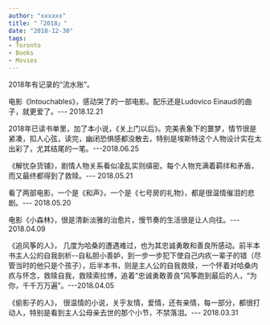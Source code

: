 ```yaml
---
author: "xxxxxx"
title: "「2018」"
date: "2018-12-30"
tags: 
- Toronto
- Books
- Movies
---
```


2018年有记录的“流水账”。

电影《Intouchables》，感动哭了的一部电影。配乐还是Ludovico Einaudi的曲子，就更爱了。--- 2018.12.21

2018年已读书单里，加了本小说，《关上门以后》。完美表象下的噩梦，情节很是紧凑，扣人心弦，读完，幽闭恐惧感都没散去，特别是埃斯特这个人物设计实在太出彩了，尤其结尾的一笔。---2018.06.25

《解忧杂货铺》，剧情人物关系看似凌乱实则缜密。每个人物充满着羁绊和矛盾，而又最终都得到了救赎。--- 2018.05.21

看了两部电影，一个是《和声》，一个是《七号房的礼物》，都是很温情催泪的悲剧。--- 2018.05.20

电影《小森林》，很是清新淡雅的治愈片，慢节奏的生活很是让人向往。--- 2018.04.09

《追风筝的人》， 几度为哈桑的遭遇难过，也为其忠诚勇敢和善良所感动。前半本书主人公的自我剖析--自私胆小善妒，到一步一步犯下使自己内疚一辈子的错（尽管当时的他只是个孩子），后半本书，则是主人公的自我救赎，一个怀着对哈桑内疚与怀念，救赎自我，救赎索拉博，追着“忠诚勇敢善良”风筝跑到最后的人，“为你，千千万万遍”。---2018.04.05

《偷影子的人》， 很温情的小说，关乎友情，爱情，还有亲情，每一部分，都很打动人，特别是看到主人公母亲去世的那个小节，不禁落泪。--- 2018.03.31

